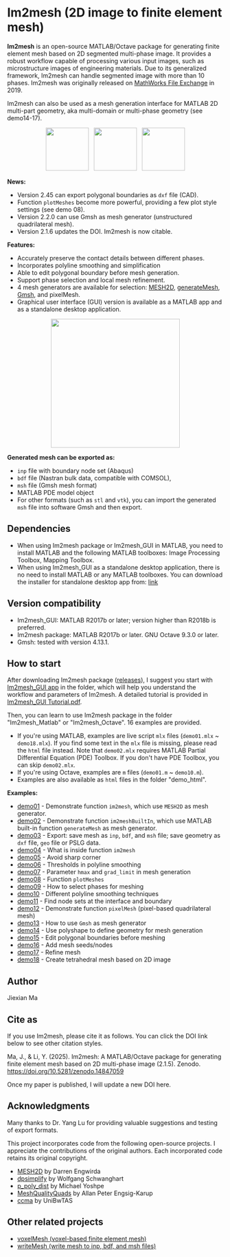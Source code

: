 # Im2mesh (2D image to finite element mesh)



**Im2mesh** is an open-source MATLAB/Octave package for generating finite element mesh based on 2D segmented multi-phase image. It provides a robust workflow capable of processing various input images, such as microstructure images of engineering materials. Due to its generalized framework, Im2mesh can handle segmented image with more than 10 phases.  Im2mesh was originally released on [MathWorks File Exchange](https://www.mathworks.com/matlabcentral/fileexchange/71772-im2mesh-2d-image-to-finite-element-mesh) in 2019. 

Im2mesh can also be used as a mesh generation interface for MATLAB 2D multi-part geometry, aka multi-domain or multi-phase geometry (see demo14-17).

<p align="center">
  <img src = "https://mjx888.github.io/im2mesh_demo_html/example_tree.jpg" height="100"> &nbsp
  <img src = "https://mjx888.github.io/im2mesh_demo_html/example_shape.jpg" height="100"> &nbsp
  <img src = "https://mjx888.github.io/im2mesh_demo_html/example_concrete.jpg" height="100"> 
</p>


**News:**

- Version 2.45 can export polygonal boundaries as `dxf` file (CAD).
- Function `plotMeshes` become more powerful, providing a few plot style settings (see demo 08).
- Version 2.2.0 can use Gmsh as mesh generator (unstructured quadrilateral mesh).
- Version 2.1.6 updates the DOI. Im2mesh is now citable.

**Features:**

- Accurately preserve the contact details between different phases. 
- Incorporates polyline smoothing and simplification
- Able to edit polygonal boundary before mesh generation.
- Support phase selection and local mesh refinement.
- 4 mesh generators are available for selection: [MESH2D](https://github.com/dengwirda/mesh2d), [generateMesh](https://www.mathworks.com/help/pde/ug/pde.pdemodel.generatemesh.html), [Gmsh](https://gmsh.info/), and pixelMesh.
- Graphical user interface (GUI) version is available as a MATLAB app and as a standalone desktop application.

<p align="center">
  <img src = "https://mjx888.github.io/im2mesh_demo_html/GUI.png" height="300"> 
</p>


**Generated mesh can be exported as:** 

- `inp` file with boundary node set (Abaqus)
- `bdf` file (Nastran bulk data, compatible with COMSOL), 
- `msh` file (Gmsh mesh format)
- MATLAB PDE model object
- For other formats (such as `stl` and `vtk`), you can import the generated `msh` file into software Gmsh and then export.

## Dependencies

- When using Im2mesh package or Im2mesh_GUI in MATLAB, you need to install MATLAB and the following MATLAB toolboxes: Image Processing Toolbox, Mapping Toolbox.
- When using Im2mesh_GUI as a standalone desktop application, there is no need to install MATLAB or any MATLAB toolboxes. You can download the installer for standalone desktop app from: [link](https://mjx888.github.io/others/Installer_Im2mesh_GUI.zip)

## Version compatibility

- Im2mesh_GUI: MATLAB R2017b or later; version higher than R2018b is preferred.
- Im2mesh package: MATLAB R2017b or later. GNU Octave 9.3.0 or later.
- Gmsh: tested with version 4.13.1.

## How to start

After downloading Im2mesh package ([releases](https://github.com/mjx888/im2mesh/releases)), I suggest you start with [Im2mesh_GUI app](https://github.com/mjx888/im2mesh/tree/main/Im2mesh_GUI%20app) in the folder, which will help you understand the workflow and parameters of Im2mesh. A detailed tutorial is provided in [Im2mesh_GUI Tutorial.pdf](https://github.com/mjx888/im2mesh/blob/main/Im2mesh_GUI%20Tutorial.pdf). 

Then, you can learn to use Im2mesh package in the folder "Im2mesh_Matlab" or "Im2mesh_Octave". 16 examples are provided. 

- If you're using MATLAB,  examples are live script `mlx` files (`demo01.mlx` ~ `demo18.mlx`). If you find some text in the `mlx` file is missing, please read the `html` file instead. Note that `demo02.mlx` requires MATLAB Partial Differential Equation (PDE) Toolbox. If you don't have PDE Toolbox, you can skip `demo02.mlx`.
- If you're using Octave,  examples are `m` files (`demo01.m` ~ `demo10.m`).
- Examples are also available as `html` files in the folder "demo_html".

**Examples:**

- [demo01](https://mjx888.github.io/im2mesh_demo_html/demo01.html) - Demonstrate function `im2mesh`, which use `MESH2D` as mesh generator.
- [demo02](https://mjx888.github.io/im2mesh_demo_html/demo02.html) - Demonstrate function `im2meshBuiltIn`, which use MATLAB built-in function `generateMesh` as mesh generator.
- [demo03](https://mjx888.github.io/im2mesh_demo_html/demo03.html) - Export: save mesh as `inp`, `bdf`, and `msh` file; save geometry as `dxf` file, `geo` file or PSLG data.
- [demo04](https://mjx888.github.io/im2mesh_demo_html/demo04.html) - What is inside function `im2mesh`
- [demo05](https://mjx888.github.io/im2mesh_demo_html/demo05.html) - Avoid sharp corner
- [demo06](https://mjx888.github.io/im2mesh_demo_html/demo06.html) - Thresholds in polyline smoothing
- [demo07](https://mjx888.github.io/im2mesh_demo_html/demo07.html) - Parameter `hmax` and `grad_limit` in mesh generation
- [demo08](https://mjx888.github.io/im2mesh_demo_html/demo08.html) - Function `plotMeshes`
- [demo09](https://mjx888.github.io/im2mesh_demo_html/demo09.html) - How to select phases for meshing
- [demo10](https://mjx888.github.io/im2mesh_demo_html/demo10.html) - Different polyline smoothing techniques
- [demo11](https://mjx888.github.io/im2mesh_demo_html/demo11.html) - Find node sets at the interface and boundary
- [demo12](https://mjx888.github.io/im2mesh_demo_html/demo12.html) - Demonstrate function `pixelMesh` (pixel-based quadrilateral mesh)
- [demo13](https://mjx888.github.io/im2mesh_demo_html/demo13.html) - How to use `Gmsh` as mesh generator
- [demo14](https://mjx888.github.io/im2mesh_demo_html/demo14.html) - Use polyshape to define geometry for mesh generation
- [demo15](https://mjx888.github.io/im2mesh_demo_html/demo15.html) - Edit polygonal boundaries before meshing
- [demo16](https://mjx888.github.io/im2mesh_demo_html/demo16.html) - Add mesh seeds/nodes
- [demo17](https://mjx888.github.io/im2mesh_demo_html/demo17.html) - Refine mesh
- [demo18](https://mjx888.github.io/im2mesh_demo_html/demo18.html) - Create tetrahedral mesh based on 2D image



## Author

Jiexian Ma

## Cite as

If you use Im2mesh, please cite it as follows. You can click the DOI link below to see other citation styles.

Ma, J., & Li, Y. (2025). Im2mesh: A MATLAB/Octave package for generating finite element mesh based on 2D multi-phase image (2.1.5). Zenodo. https://doi.org/10.5281/zenodo.14847059

Once my paper is published, I will update a new DOI here.

## Acknowledgments

Many thanks to Dr. Yang Lu for providing valuable suggestions and testing of export formats. 

This project incorporates code from the following open-source projects. I appreciate the contributions of the original authors. Each incorporated code retains its original copyright.

- [MESH2D](https://github.com/dengwirda/mesh2d) by Darren Engwirda
- [dpsimplify](https://www.mathworks.com/matlabcentral/fileexchange/21132-line-simplification) by Wolfgang Schwanghart
- [p_poly_dist](https://www.mathworks.com/matlabcentral/fileexchange/12744-distance-from-points-to-polyline-or-polygon) by Michael Yoshpe
- [MeshQualityQuads](https://www.mathworks.com/matlabcentral/fileexchange/33108-unstructured-quadrilateral-mesh-quality-assessment) by Allan Peter Engsig-Karup
- [ccma](https://github.com/UniBwTAS/ccma) by UniBwTAS



## Other related projects

- [voxelMesh (voxel-based finite element mesh)](https://www.mathworks.com/matlabcentral/fileexchange/104720-voxelmesh-voxel-based-mesh)
- [writeMesh (write mesh to inp, bdf, and msh files)](https://www.mathworks.com/matlabcentral/fileexchange/180415-writemesh-write-mesh-to-inp-bdf-and-msh-files)

